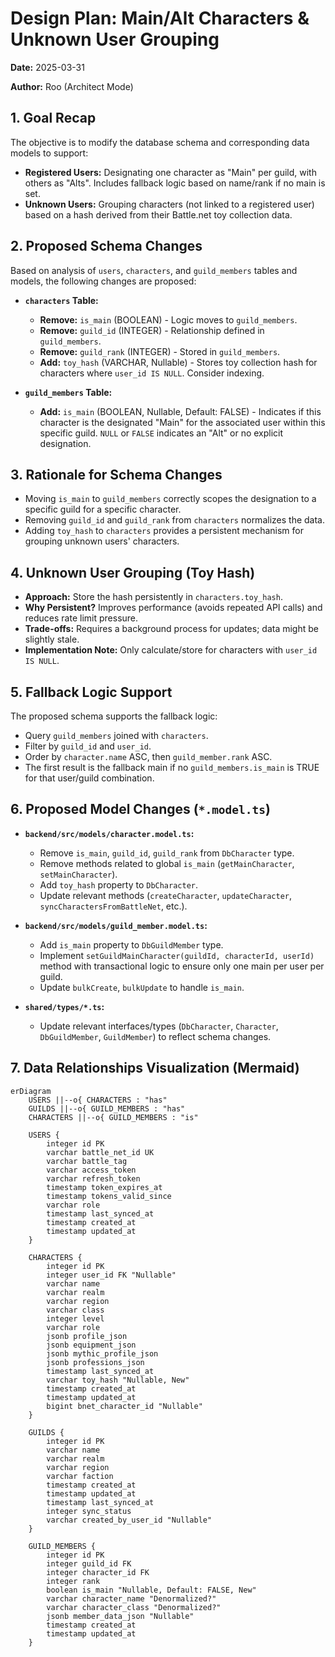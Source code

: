 # Design Plan: Main/Alt Characters & Unknown User Grouping

**Date:** 2025-03-31

**Author:** Roo (Architect Mode)

## 1. Goal Recap

The objective is to modify the database schema and corresponding data models to support:

* **Registered Users:** Designating one character as "Main" per guild, with others as "Alts". Includes fallback logic based on name/rank if no main is set.
* **Unknown Users:** Grouping characters (not linked to a registered user) based on a hash derived from their Battle.net toy collection data.

## 2. Proposed Schema Changes

Based on analysis of `users`, `characters`, and `guild_members` tables and models, the following changes are proposed:

* **`characters` Table:**
  * **Remove:** `is_main` (BOOLEAN) - Logic moves to `guild_members`.
  * **Remove:** `guild_id` (INTEGER) - Relationship defined in `guild_members`.
  * **Remove:** `guild_rank` (INTEGER) - Stored in `guild_members`.
  * **Add:** `toy_hash` (VARCHAR, Nullable) - Stores toy collection hash for characters where `user_id IS NULL`. Consider indexing.

* **`guild_members` Table:**
  * **Add:** `is_main` (BOOLEAN, Nullable, Default: FALSE) - Indicates if this character is the designated "Main" for the associated user within this specific guild. `NULL` or `FALSE` indicates an "Alt" or no explicit designation.

## 3. Rationale for Schema Changes

* Moving `is_main` to `guild_members` correctly scopes the designation to a specific guild for a specific character.
* Removing `guild_id` and `guild_rank` from `characters` normalizes the data.
* Adding `toy_hash` to `characters` provides a persistent mechanism for grouping unknown users' characters.

## 4. Unknown User Grouping (Toy Hash)

* **Approach:** Store the hash persistently in `characters.toy_hash`.
* **Why Persistent?** Improves performance (avoids repeated API calls) and reduces rate limit pressure.
* **Trade-offs:** Requires a background process for updates; data might be slightly stale.
* **Implementation Note:** Only calculate/store for characters with `user_id IS NULL`.

## 5. Fallback Logic Support

The proposed schema supports the fallback logic:

* Query `guild_members` joined with `characters`.
* Filter by `guild_id` and `user_id`.
* Order by `character.name` ASC, then `guild_member.rank` ASC.
* The first result is the fallback main if no `guild_members.is_main` is TRUE for that user/guild combination.

## 6. Proposed Model Changes (`*.model.ts`)

* **`backend/src/models/character.model.ts`:**
  * Remove `is_main`, `guild_id`, `guild_rank` from `DbCharacter` type.
  * Remove methods related to global `is_main` (`getMainCharacter`, `setMainCharacter`).
  * Add `toy_hash` property to `DbCharacter`.
  * Update relevant methods (`createCharacter`, `updateCharacter`, `syncCharactersFromBattleNet`, etc.).

* **`backend/src/models/guild_member.model.ts`:**
  * Add `is_main` property to `DbGuildMember` type.
  * Implement `setGuildMainCharacter(guildId, characterId, userId)` method with transactional logic to ensure only one main per user per guild.
  * Update `bulkCreate`, `bulkUpdate` to handle `is_main`.

* **`shared/types/*.ts`:**
  * Update relevant interfaces/types (`DbCharacter`, `Character`, `DbGuildMember`, `GuildMember`) to reflect schema changes.

## 7. Data Relationships Visualization (Mermaid)

```mermaid
erDiagram
    USERS ||--o{ CHARACTERS : "has"
    GUILDS ||--o{ GUILD_MEMBERS : "has"
    CHARACTERS ||--o{ GUILD_MEMBERS : "is"

    USERS {
        integer id PK
        varchar battle_net_id UK
        varchar battle_tag
        varchar access_token
        varchar refresh_token
        timestamp token_expires_at
        timestamp tokens_valid_since
        varchar role
        timestamp last_synced_at
        timestamp created_at
        timestamp updated_at
    }

    CHARACTERS {
        integer id PK
        integer user_id FK "Nullable"
        varchar name
        varchar realm
        varchar region
        varchar class
        integer level
        varchar role
        jsonb profile_json
        jsonb equipment_json
        jsonb mythic_profile_json
        jsonb professions_json
        timestamp last_synced_at
        varchar toy_hash "Nullable, New"
        timestamp created_at
        timestamp updated_at
        bigint bnet_character_id "Nullable"
    }

    GUILDS {
        integer id PK
        varchar name
        varchar realm
        varchar region
        varchar faction
        timestamp created_at
        timestamp updated_at
        timestamp last_synced_at
        integer sync_status
        varchar created_by_user_id "Nullable"
    }

    GUILD_MEMBERS {
        integer id PK
        integer guild_id FK
        integer character_id FK
        integer rank
        boolean is_main "Nullable, Default: FALSE, New"
        varchar character_name "Denormalized?"
        varchar character_class "Denormalized?"
        jsonb member_data_json "Nullable"
        timestamp created_at
        timestamp updated_at
    }
